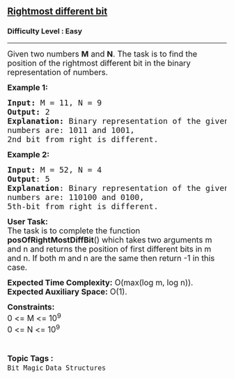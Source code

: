 <h2><a href="https://practice.geeksforgeeks.org/problems/rightmost-different-bit-1587115621/1">Rightmost different bit</a></h2><h3>Difficulty Level : Easy</h3><hr><div class="problems_problem_content__Xm_eO"><p><span style="font-size:18px">Given two numbers <strong>M</strong> and <strong>N</strong>. The task is to find the position of the&nbsp;rightmost different bit in the binary representation of numbers.</span></p>

<p><span style="font-size:18px"><strong>Example 1:&nbsp;</strong></span></p>

<pre><span style="font-size:18px"><strong>Input: </strong>M = 11, N = 9
<strong>Output:</strong> 2
<strong>Explanation:</strong> Binary representation of the given 
numbers are: 1011 and 1001, 
2nd bit from right is different.</span></pre>

<p><span style="font-size:18px"><strong>Example 2:</strong></span></p>

<pre><span style="font-size:18px"><strong>Input: </strong>M = 52, N = 4
<strong>Output</strong>: 5
<strong>Explanation</strong>: Binary representation of the given 
numbers are: 110100 </span><span style="font-size:18px">and 0100, 
5th-bit from right is different.</span>
</pre>

<p><span style="font-size:18px"><strong>User Task:</strong><br>
The task is to complete the function <strong>posOfRightMostDiffBit</strong>() which takes<strong> </strong>two arguments m and n and returns the position of first different bits in m and n.&nbsp;If both m&nbsp;and n&nbsp;are the same then return&nbsp;-1 in this case.</span></p>

<p><span style="font-size:18px"><strong>Expected Time Complexity:</strong>&nbsp;O(max(log m, log n)).<br>
<strong>Expected Auxiliary Space:</strong>&nbsp;O(1).</span></p>

<p><span style="font-size:18px"><strong>Constraints:</strong><br>
0 &lt;= M &lt;= 10<sup>9</sup><br>
0 &lt;= N &lt;= 10<sup>9</sup></span></p>
</div><br><p><span style=font-size:18px><strong>Topic Tags : </strong><br><code>Bit Magic</code>&nbsp;<code>Data Structures</code>&nbsp;